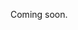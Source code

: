 Coming soon.

<!--
  Explain:
  - The high-level moderation workflow (draft > ready_for_validation > accepted/rejected > deleted) => Maybe link to a separate guide for this?
  - How to publish when creating
  - How to publish when updating or via separate endpoint
  - How to publish on a defined datetime in the future (using availableFrom)
-->
